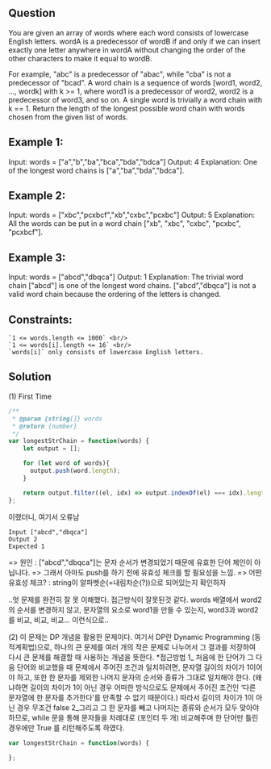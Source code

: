 ## Question
You are given an array of words where each word consists of lowercase English letters.
wordA is a predecessor of wordB if and only if we can insert exactly one letter anywhere in wordA without changing the order of the other characters to make it equal to wordB.

For example, "abc" is a predecessor of "abac", while "cba" is not a predecessor of "bcad".
A word chain is a sequence of words [word1, word2, ..., wordk] with k >= 1, where word1 is a predecessor of word2, word2 is a predecessor of word3, and so on. A single word is trivially a word chain with k == 1.
Return the length of the longest possible word chain with words chosen from the given list of words.

## Example 1:

Input: words = ["a","b","ba","bca","bda","bdca"]
Output: 4
Explanation: One of the longest word chains is ["a","ba","bda","bdca"].

## Example 2:

Input: words = ["xbc","pcxbcf","xb","cxbc","pcxbc"]
Output: 5
Explanation: All the words can be put in a word chain ["xb", "xbc", "cxbc", "pcxbc", "pcxbcf"].

## Example 3:

Input: words = ["abcd","dbqca"]
Output: 1
Explanation: The trivial word chain ["abcd"] is one of the longest word chains.
["abcd","dbqca"] is not a valid word chain because the ordering of the letters is changed.

 

## Constraints:

    `1 <= words.length <= 1000` <br/>
    `1 <= words[i].length <= 16` <br/>
    `words[i]` only consists of lowercase English letters.
    
## Solution
(1) First Time

```javascript
/**
 * @param {string[]} words
 * @return {number}
 */
var longestStrChain = function(words) {
    let output = [];

    for (let word of words){
      output.push(word.length);
    }

    return output.filter((el, idx) => output.indexOf(el) === idx).length;
};
```
이랬더니, 여기서 오류남
```
Input ["abcd","dbqca"]
Output 2
Expected 1
```
=> 원인 : ["abcd","dbqca"]는 문자 순서가 변경되었기 때문에 유효한 단어 체인이 아닙니다.
=> 그래서 아마도 push를 하기 전에 유효성 체크를 할 필요성을 느낌.
=> 어떤 유효성 체크? : string이 알파벳순(=내림차순(?))으로 되어있는지 확인하자

..엇 문제를 완전히 잘 못 이해했다.
접근방식이 잘못된것 같다.
words 배열에서 word2의 순서를 변경하지 않고, 문자열의 요소로 word1을 만들 수 있는지, word3과 word2를 비교, 비교, 비교... 이런식으로..

(2)
이 문제는 DP 개념을 활용한 문제이다.
여기서 DP란 Dynamic Programming (동적계획법)으로, 하나의 큰 문제를 여러 개의 작은 문제로 나누어서 그 결과를 저장하여 다시 큰 문제를 해결할 때 사용하는 개념을 뜻한다.
*접근방법
1_ 처음에 한 단어가 그 다음 단어와 비교했을 때 문제에서 주어진 조건과 일치하려면, 문자열 길이의 차이가 1이어야 하고, 또한 한 문자를 제외한 나머지 문자의 순서와 종류가 그대로 일치해야 한다.
(왜냐하면 길이의 차이가 1이 아닌 경우 어떠한 방식으로도 문제에서 주어진 조건인 ‘다른 문자열에 한 문자를 추가한다’를 만족할 수 없기 때문이다.)
따라서 길이의 차이가 1이 아닌 경우 무조건 false
2_그리고 그 한 문자를 빼고 나머지는 종류와 순서가 모두 맞아야 하므로, while 문을 통해 문자들을 차례대로 (포인터 두 개) 비교해주며 한 단어만 틀린 경우에만 True 를 리턴해주도록 하였다.

```javascript
var longestStrChain = function(words) {
 
};
```
